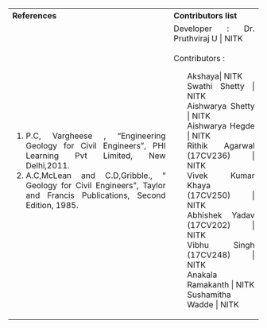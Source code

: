 <table style="text-align:justify;">
  <tr style=”background-color: white”>
    <th>References</th>
    <th>Contributors list</th>
  </tr>
  <tr style=”background-color: white”>
    <td>
    <ol>
    <li>P.C, Vargheese , “Engineering Geology for Civil Engineers”, PHI Learning Pvt Limited, New Delhi,2011.</li>
    <li>A.C,McLean and C.D,Gribble., “ Geology for Civil Engineers”, Taylor and Francis Publications, Second Edition, 1985.</li>
    </ol>
   </td>
    <td>Developer : Dr. Pruthviraj U | NITK</br></br>
    Contributors :
    <ul style="list-style-type: none;">
    <li>Akshaya| NITK</li>
    <li>Swathi Shetty | NITK</li>
    <li>Aishwarya Shetty | NITK</li>
    <li>Aishwarya Hegde | NITK</li>
    <li>Rithik Agarwal (17CV236) | NITK</li>
    <li>Vivek Kumar Khaya (17CV250) | NITK</li>
    <li>Abhishek Yadav (17CV202) | NITK</li>
    <li>Vibhu Singh (17CV248) | NITK</li>
    <li>Anakala Ramakanth | NITK</li>
    <li>Sushamitha Wadde | NITK</li>
     </ul></td>
  </tr>
</table>
 
 

